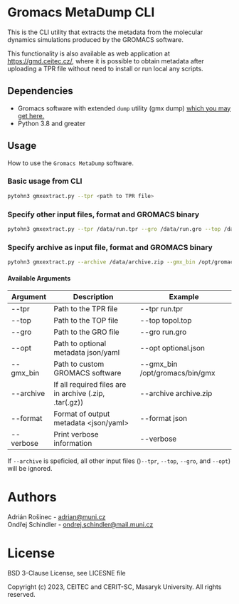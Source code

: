 # Gromacs MetaDump CLI

This is the CLI utility that extracts the metadata from the molecular dynamics simulations produced by the GROMACS software.

This functionality is also available as web application at https://gmd.ceitec.cz/, where it is possible to obtain metadata after uploading a TPR file without need to install or run local any scripts.

## Dependencies

- Gromacs software with extended `dump` utility (gmx dump) [which you may get here.](https://github.com/rrandiak/gromacs)
- Python 3.8 and greater

## Usage

How to use the `Gromacs MetaDump` software.

### Basic usage from CLI

```bash
pytohn3 gmxextract.py --tpr <path to TPR file>
```

### Specify other input files, format and GROMACS binary
```bash
pytohn3 gmxextract.py --tpr /data/run.tpr --gro /data/run.gro --top /data/topol.top --opt /data/optional.json --gmx_bin /opt/gromacs2023/bin/gmx --format json
```

### Specify archive as input file, format and GROMACS binary
```bash
pytohn3 gmxextract.py --archive /data/archive.zip --gmx_bin /opt/gromacs2023/bin/gmx --format json
```


#### Available Arguments

| Argument      | Description                              | Example                          |
|---------------|------------------------------------------|----------------------------------|
|   --tpr  |   Path to the TPR file                   |  --tpr run.tpr   |
|   --top  |   Path to the TOP file                   |  --top topol.top           |
|   --gro  |   Path to the GRO file                   |  --gro run.gro              |
|   --opt  |  Path to optional metadata json/yaml     |  --opt optional.json                    |
|   --gmx_bin  |  Path to custom GROMACS software     |  --gmx_bin /opt/gromacs/bin/gmx                         |
|   --archive | If all required files are in archive (.zip, .tar(.gz)) | --archive archive.zip  |
|   --format    |   Format of output metadata <json/yaml>  |  --format json                   |
|   --verbose     |    Print verbose information <switch>  |  --verbose                    |

If `--archive` is speficied, all other input files ()`--tpr`, `--top`, `--gro`, and `--opt`) will be ignored.

# Authors
Adrián Rošinec - adrian@muni.cz    
Ondřej Schindler - ondrej.schindler@mail.muni.cz

# License

BSD 3-Clause License, see LICESNE file

Copyright (c) 2023, CEITEC and CERIT-SC, Masaryk University.
All rights reserved.